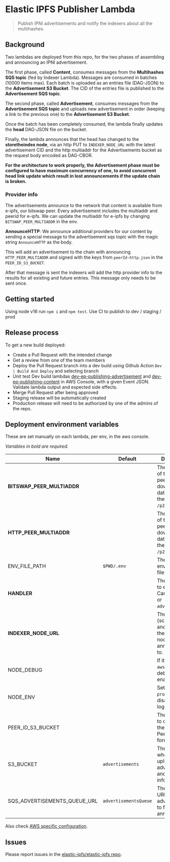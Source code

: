 # Elastic IPFS Publisher Lambda

> Publish IPNI advertisements and notify the indexers about all the multihashes.

## Background

Two lambdas are deployed from this repo, for the two phases of assembling and announcing an IPNI advertisement.

The first phase, called **Content**, consumes messages from the **Multihashes SQS topic** (fed by Indexer Lambda). Messages are consumed in batches (10000 items max). Each batch is uploaded as an entries file (DAG-JSON) to the **Advertisement S3 Bucket**. The CID of the entries file is published to the **Advertisement SQS topic**.

The second phase, called **Advertisement**, consumes messages from the **Advertisement SQS topic** and uploads new advertisement in order (keeping a link to the previous one) to the **Advertisement S3 Bucket**.

Once the batch has been completely consumed, the lambda finally updates the **head** DAG-JSON file on the bucket.

Finally, the lambda announces that the head has changed to the **storetheindex node**, via an http PUT to `INDEXER_NODE_URL` with the latest advertisement CID and the http multiaddr for the Advertisements bucket as the request body encoded as DAG-CBOR.

**For the architecture to work properly, the Advertisement phase must be configured to have maximum concurrency of one, to avoid concurrent head link update which result in lost announcements if the update chain is broken.**

### Provider info

The advertisements announce to the network that content is available from e-ipfs, our bitswap peer. Every advertisement includes the multiaddr and peerid for e-ipfs. We can update the multiaddr for e-ipfs by changing `BITSWAP_PEER_MULTIADDR` in the env.

**AnnounceHTTP**: We announce additional providers for our content by sending a special message to the advertisement sqs topic with the magic string `AnnounceHTTP` as the body. 

This will add an advertisement to the chain with announcing `HTTP_PEER_MULTIADDR` and signed with the keys from `peerId-http.json` in the `PEER_ID_S3_BUCKET`.

After that message is sent the indexers will add the http provider info to the results for all existing and future entries. This message only needs to be sent once.

## Getting started

Using node v16 run `npm i` and `npm test`. Use CI to publish to dev / staging / prod

## Release process

To get a new build deployed:

- Create a Pull Request with the intended change
- Get a review from one of the team members
- Deploy the Pull Request branch into a dev build using Github Action `Dev | Build And Deploy` and selecting branch
- Unit test Dev build lambdas [dev-ep-publishing-advertisement](https://us-west-2.console.aws.amazon.com/lambda/home?region=us-west-2#/functions/dev-ep-publishing-advertisement?tab=testing) and [dev-ep-publishing-content](https://us-west-2.console.aws.amazon.com/lambda/home?region=us-west-2#/functions/dev-ep-publishing-content?tab=testing) in AWS Console, with a given Event JSON. Validate lambda output and expected side effects.
- Merge Pull Request after being approved
- Staging release will be automatically created
- Production release will need to be authorized by one of the admins of the repo.

## Deployment environment variables

These are set manually on each lambda, per env, in the aws console.

_Variables in bold are required._

| Name                         | Default               | Description                                                                            |
| ---------------------------- | --------------------- | -------------------------------------------------------------------------------------- |
| **BITSWAP_PEER_MULTIADDR**   |                       | The multiaddr of the BitSwap peer to download the data from. Omit the `/p2p/...` part. |
| **HTTP_PEER_MULTIADDR**      |                       | The multiaddr of the HTTP peer to download the data from. Omit the `/p2p/...` part.    |
| ENV_FILE_PATH                | `$PWD/.env`           | The environment file to load.                                                          |
| **HANDLER**                  |                       | The operation to execute. Can be `content` or `advertisement`.                         |
| **INDEXER_NODE_URL**         |                       | The root URL (schema, host and port) of the indexer node to announce data to.          |
| NODE_DEBUG                   |                       | If it contains `aws-ipfs`, debug mode is enabled.                                      |
| NODE_ENV                     |                       | Set to `production` to disable pretty logging.                                         |
| PEER_ID_S3_BUCKET            |                       | The S3 bucket to download the BitSwap PeerID in JSON format.                           |
| S3_BUCKET                    | `advertisements`      | The S3 bucket where to upload advertisement and head information to.                   |
| SQS_ADVERTISEMENTS_QUEUE_URL | `advertisementsQueue` | The SQS topic URL to upload advertisement to for announcement.                         |

Also check [AWS specific configuration](https://github.com/elastic-ipfs/elastic-ipfs/blob/main/aws.md).

## Issues

Please report issues in the [elastic-ipfs/elastic-ipfs repo](https://github.com/elastic-ipfs/elastic-ipfs/issues).
